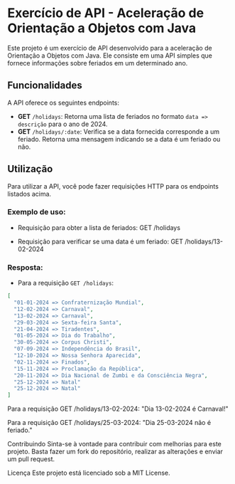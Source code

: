 # Exercício de API - Aceleração de Orientação a Objetos com Java

Este projeto é um exercício de API desenvolvido para a aceleração de Orientação a Objetos com Java. Ele consiste em uma API simples que fornece informações sobre feriados em um determinado ano.

## Funcionalidades

A API oferece os seguintes endpoints:

- **GET** `/holidays`: Retorna uma lista de feriados no formato `data => descrição` para o ano de 2024.
- **GET** `/holidays/:date`: Verifica se a data fornecida corresponde a um feriado. Retorna uma mensagem indicando se a data é um feriado ou não.

## Utilização

Para utilizar a API, você pode fazer requisições HTTP para os endpoints listados acima.

### Exemplo de uso:

- Requisição para obter a lista de feriados:
GET /holidays

- Requisição para verificar se uma data é um feriado:
GET /holidays/13-02-2024


### Resposta:

- Para a requisição `GET /holidays`:
```json
[
  "01-01-2024 => Confraternização Mundial",
  "12-02-2024 => Carnaval",
  "13-02-2024 => Carnaval",
  "29-03-2024 => Sexta-feira Santa",
  "21-04-2024 => Tiradentes",
  "01-05-2024 => Dia do Trabalho",
  "30-05-2024 => Corpus Christi",
  "07-09-2024 => Independência do Brasil",
  "12-10-2024 => Nossa Senhora Aparecida",
  "02-11-2024 => Finados",
  "15-11-2024 => Proclamação da República",
  "20-11-2024 => Dia Nacional de Zumbi e da Consciência Negra",
  "25-12-2024 => Natal"
  "25-12-2024 => Natal"
]
  ```

Para a requisição GET /holidays/13-02-2024:
"Dia 13-02-2024 é Carnaval!"

Para a requisição GET /holidays/25-03-2024:
"Dia 25-03-2024 não é feriado."

Contribuindo
Sinta-se à vontade para contribuir com melhorias para este projeto. Basta fazer um fork do repositório, realizar as alterações e enviar um pull request.

Licença
Este projeto está licenciado sob a MIT License.
